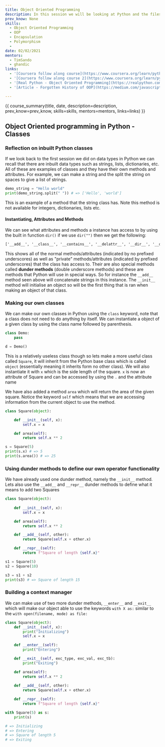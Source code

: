 ```yaml
---
title: Object Oriented Programming
description: In this session we will be looking at Python and the filesystem and file structures, how and when they can be used within your Python programs.
prev_know: None
skills:
  - Object Oriented Programming
  - OOP
  - Encapsulation
  - Polymorphism
  - 
date: 02/02/2021
mentors: 
  - TimSando
  - ghandic
links:
  - '[Coursera follow along course](https://www.coursera.org/learn/python-data?specialization=python#syllabus){target=_blank}'
  - '[Coursera follow along course 2](https://www.coursera.org/learn/python-databases?specialization=python#syllabus){target=_blank}'
  - '[Real Python - Object Oriented Programming](https://realpython.com/python3-object-oriented-programming/){target=_blank}'
  - '[Article - Forgotten History of OOP](https://medium.com/javascript-scene/the-forgotten-history-of-oop-88d71b9b2d9f){target=_blank}'

---
```


{{ course_summary(title, date, description=description, prev_know=prev_know, skills=skills, mentors=mentors, links=links) }}

## Object Oriented programming in Python - Classes

### Reflection on inbuilt Python classes

If we look back to the first session we did on data types in Python we can recall that there are inbuilt data types such as strings, lists, dictionaries, etc. All of these are examples of classes and they have their own methods and attributes. For example, we can make a string and the split the string on spaces to give a list of strings.

```python
demo_string = "Hello world"
print(demo_string.split(" ")) # => ['Hello', 'world']
```

This is an example of a method that the string class has. Note this method is not available for integers, dictionaries, lists etc.

#### Instantiating, Attributes and Methods

We can see what attributes and methods a instance has access to by using the built in function `dir()` if we use `dir("")` then we get the following:

```txt
['__add__', '__class__', '__contains__', '__delattr__', '__dir__', '__doc__', '__eq__', '__format__', '__ge__', '__getattribute__', '__getitem__', '__getnewargs__', '__gt__', '__hash__', '__init__', '__init_subclass__', '__iter__', '__le__', '__len__', '__lt__', '__mod__', '__mul__', '__ne__', '__new__', '__reduce__', '__reduce_ex__', '__repr__', '__rmod__', '__rmul__', '__setattr__', '__sizeof__', '__str__', '__subclasshook__', 'capitalize', 'casefold', 'center', 'count', 'encode', 'endswith', 'expandtabs', 'find', 'format', 'format_map', 'index', 'isalnum', 'isalpha', 'isascii', 'isdecimal', 'isdigit', 'isidentifier', 'islower', 'isnumeric', 'isprintable', 'isspace', 'istitle', 'isupper', 'join', 'ljust', 'lower', 'lstrip', 'maketrans', 'partition', 'replace', 'rfind', 'rindex', 'rjust', 'rpartition', 'rsplit', 'rstrip', 'split', 'splitlines', 'startswith', 'strip', 'swapcase', 'title', 'translate', 'upper', 'zfill']
```

This shows all of the normal methods/attributes (indicated by no prefixed underscores) as well as "private" methods/attributes (indicated by prefixed underscores) that the class has access to. Their are also special methods called **dunder methods** (double underscore methods) and these are methods that Python will use in special ways. So for instance the `__add__` method seen above will concatenate strings in this instance. The `__init__` method will initialise an object so will be the first thing that is ran when making an object of that class.

### Making our own classes

We can make our own classes in Python using the `class` keyword, note that a class does not need to do anything by itself. We can instantiate a object of a given class by using the class name followed by parenthesis.

```python
class Demo:
    pass

d = Demo()
```

This is a relatively useless class though so lets make a more useful class called `Square`, it will inherit from the Python base class which is called `object` (essentially meaning it inherits form no other class). We will also instantiate it with `x` which is the side length of the square. `x` is now an attribute of Square and can be accessed by using the `.` and the attribute name

We have also added a method `area` which will return the area of the given square. Notice the keyword `self` which means that we are accessing information from the current object to use the method.

```python
class Square(object):

    def __init__(self, x):
        self.x = x

    def area(self):
        return self.x ** 2

s = Square(5)
print(s.x) # => 5
print(s.area()) # => 25
```

### Using dunder methods to define our own operator functionality

We have already used one dunder method, namely the `__init__` method. Lets also use the `__add__` and `__repr__` dunder methods to define what it means to add two Squares

```python
class Square(object):
    
    def __init__(self, x):
        self.x = x

    def area(self):
        return self.x ** 2

    def __add__(self, other):
        return Square(self.x + other.x)

    def __repr__(self):
        return f"Square of length {self.x}"

s1 = Square(5)
s2 = Square(10)

s3 = s1 + s2
print(s3) # => Square of length 15
```

### Building a context manager

We can make use of two more dunder methods, `__enter__` and `__exit__` which will make our object able to use the keywords `with X as:` similar to the `with open(filename, mode) as file:`

```python
class Square(object):
    def __init__(self, x):
        print("Initializing")
        self.x = x

    def __enter__(self):
        print("Entering")

    def __exit__(self, exc_type, exc_val, exc_tb):
        print("Exiting")

    def area(self):
        return self.x ** 2
        
    def __add__(self, other):
        return Square(self.x + other.x)

    def __repr__(self):
        return f"Square of length {self.x}"

with Square(5) as s:
    print(s)

# => Initializing
# => Entering
# => Square of length 5
# => Exiting
```
